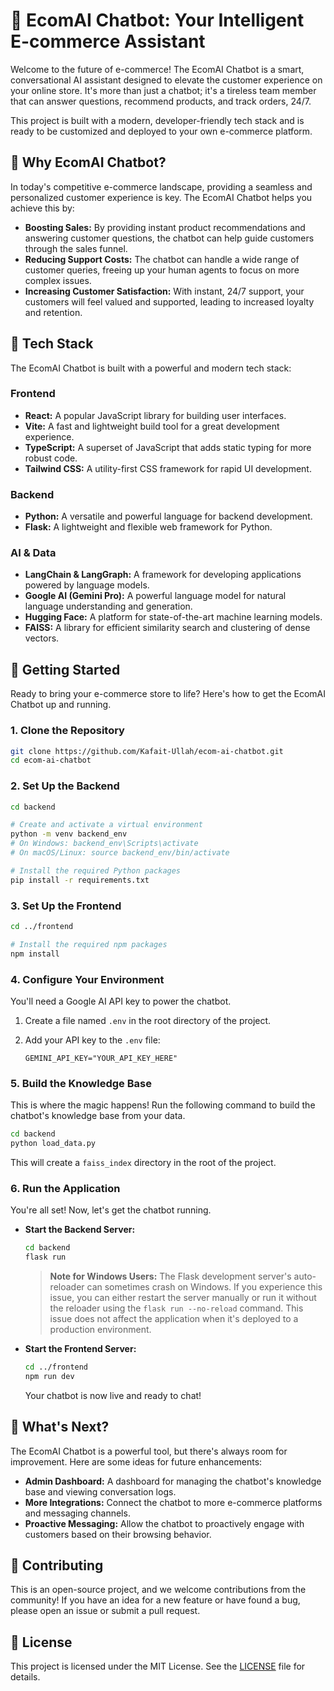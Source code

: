 # 🤖 EcomAI Chatbot: Your Intelligent E-commerce Assistant

Welcome to the future of e-commerce! The EcomAI Chatbot is a smart, conversational AI assistant designed to elevate the customer experience on your online store. It's more than just a chatbot; it's a tireless team member that can answer questions, recommend products, and track orders, 24/7.

This project is built with a modern, developer-friendly tech stack and is ready to be customized and deployed to your own e-commerce platform.

## 🤔 Why EcomAI Chatbot?

In today's competitive e-commerce landscape, providing a seamless and personalized customer experience is key. The EcomAI Chatbot helps you achieve this by:

-   **Boosting Sales:** By providing instant product recommendations and answering customer questions, the chatbot can help guide customers through the sales funnel.
-   **Reducing Support Costs:** The chatbot can handle a wide range of customer queries, freeing up your human agents to focus on more complex issues.
-   **Increasing Customer Satisfaction:** With instant, 24/7 support, your customers will feel valued and supported, leading to increased loyalty and retention.

## 🚀 Tech Stack

The EcomAI Chatbot is built with a powerful and modern tech stack:

### Frontend
- **React:** A popular JavaScript library for building user interfaces.
- **Vite:** A fast and lightweight build tool for a great development experience.
- **TypeScript:** A superset of JavaScript that adds static typing for more robust code.
- **Tailwind CSS:** A utility-first CSS framework for rapid UI development.

### Backend
- **Python:** A versatile and powerful language for backend development.
- **Flask:** A lightweight and flexible web framework for Python.

### AI & Data
- **LangChain & LangGraph:** A framework for developing applications powered by language models.
- **Google AI (Gemini Pro):** A powerful language model for natural language understanding and generation.
- **Hugging Face:** A platform for state-of-the-art machine learning models.
- **FAISS:** A library for efficient similarity search and clustering of dense vectors.

## 🚀 Getting Started

Ready to bring your e-commerce store to life? Here's how to get the EcomAI Chatbot up and running.

### 1. Clone the Repository

```bash
git clone https://github.com/Kafait-Ullah/ecom-ai-chatbot.git
cd ecom-ai-chatbot
```

### 2. Set Up the Backend

```bash
cd backend

# Create and activate a virtual environment
python -m venv backend_env
# On Windows: backend_env\Scripts\activate
# On macOS/Linux: source backend_env/bin/activate

# Install the required Python packages
pip install -r requirements.txt
```

### 3. Set Up the Frontend

```bash
cd ../frontend

# Install the required npm packages
npm install
```

### 4. Configure Your Environment

You'll need a Google AI API key to power the chatbot.

1.  Create a file named `.env` in the root directory of the project.
2.  Add your API key to the `.env` file:

    ```
    GEMINI_API_KEY="YOUR_API_KEY_HERE"
    ```

### 5. Build the Knowledge Base

This is where the magic happens! Run the following command to build the chatbot's knowledge base from your data.

```bash
cd backend
python load_data.py
```

This will create a `faiss_index` directory in the root of the project.

### 6. Run the Application

You're all set! Now, let's get the chatbot running.

-   **Start the Backend Server:**

    ```bash
    cd backend
    flask run
    ```

    > **Note for Windows Users:** The Flask development server's auto-reloader can sometimes crash on Windows. If you experience this issue, you can either restart the server manually or run it without the reloader using the `flask run --no-reload` command. This issue does not affect the application when it's deployed to a production environment.

-   **Start the Frontend Server:**

    ```bash
    cd ../frontend
    npm run dev
    ```

    Your chatbot is now live and ready to chat!

## 🔮 What's Next?

The EcomAI Chatbot is a powerful tool, but there's always room for improvement. Here are some ideas for future enhancements:

-   **Admin Dashboard:** A dashboard for managing the chatbot's knowledge base and viewing conversation logs.
-   **More Integrations:** Connect the chatbot to more e-commerce platforms and messaging channels.
-   **Proactive Messaging:** Allow the chatbot to proactively engage with customers based on their browsing behavior.

## 🤝 Contributing

This is an open-source project, and we welcome contributions from the community! If you have an idea for a new feature or have found a bug, please open an issue or submit a pull request.

## 📄 License

This project is licensed under the MIT License. See the [LICENSE](LICENSE) file for details.
